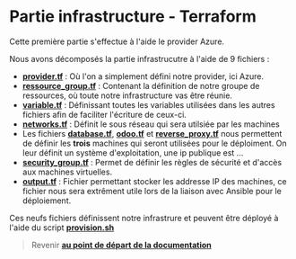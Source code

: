 # Partie infrastructure - Terraform

Cette première partie s'effectue à l'aide le provider Azure.

Nous avons décomposés la partie infrastrucutre à l'aide de 9 fichiers : 

- [**provider.tf**](../../terraform/provider.tf) : Où l'on a simplement défini notre provider, ici Azure. 
- [**ressource_group.tf**](../../terraform/ressource_group.tf) : Contenant la définition de notre groupe de ressources, où toute notre infrastructure vas être réunie.
- [**variable.tf**](../../terraform/variable.tf) : Définissant toutes les variables utilisées dans les autres fichiers afin de faciliter l'écriture de ceux-ci.
- [**networks.tf**](../../terraform/networks.tf) : Définit le sous réseau qui sera utilsiée par les machines
- Les fichiers [**database.tf**](../../terraform/database.tf), [**odoo.tf**](../../terraform/odoo.tf) et [**reverse_proxy.tf**](../../terraform/reverse_proxy.tf) nous permettent de définir les **trois** machines qui seront utilisées pour le déploiment. On leur définit un système d'exploitation, une ip publique est ...
- [**security_group.tf**](../../terraform/security_group.tf) : Permet de définir les règles de sécurité et d'accès aux machines virtuelles.
- [**output.tf**](../../terraform/output.tf) : Fichier permettant stocker les addresse IP des machines, ce fichier nous sera extrêment utile lors de la liaison avec Ansible pour le déploiement.

Ces neufs fichiers définissent notre infrastrure et peuvent être déployé à l'aide du script [**provision.sh**](../../provision.sh)





> Revenir [**au point de départ de la documentation**](../main.md)